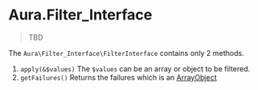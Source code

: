 # Aura.Filter_Interface

> TBD

The `Aura\Filter_Interface\FilterInterface` contains only 2 methods.

1. `apply(&$values)`
    The `$values` can be an array or object to be filtered.    
2. `getFailures()`
    Returns the failures which is an [ArrayObject](http://php.net/ArrayObject)
